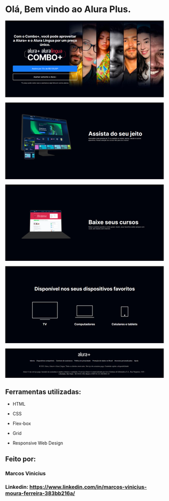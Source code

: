 # Olá, Bem vindo ao Alura Plus.

![Imagem tela principal](https://raw.githubusercontent.com/ViniciusV4/AluraPlus/main/assets/Combo%2Bprint.png)

![Imagem assista do seu jeito](https://raw.githubusercontent.com/ViniciusV4/AluraPlus/main/assets/Dispositivosprint.png)

![Imagem baixe seus cursos](https://raw.githubusercontent.com/ViniciusV4/AluraPlus/main/assets/baixeprint.png)

![Imagem dispositivos](https://raw.githubusercontent.com/ViniciusV4/AluraPlus/main/assets/aparelhosprint.png)

![Imagem rodapé](https://raw.githubusercontent.com/ViniciusV4/AluraPlus/main/assets/rodapeprint.png)

## Ferramentas utilizadas:

* HTML

* CSS

* Flex-box

* Grid

* Responsive Web Design

## Feito por:

### Marcos Vinicius

### Linkedin: https://www.linkedin.com/in/marcos-vinicius-moura-ferreira-383bb216a/
